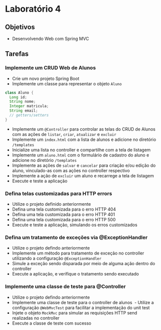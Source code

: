# Laboratório 4

## Objetivos
- Desenvolvendo Web com Spring MVC

## Tarefas
### Implemente um CRUD Web de Alunos
- Crie um novo projeto Spring Boot
- Implemente um classe para representar o objeto `Aluno`
```java
class Aluno {
  Long id;
  String nome;
  Integer matricula;
  String email;
  // getters/setters
}
```
- Implemente um `@Controller` para controlar as telas do CRUD de Alunos com as ações de `listar`, `criar`, `atualizar` e `excluir`
- Implemente um `index.html` com a lista de alunos e adicione no diretório `/templates`
- Inicialize uma lista no controller e compartilhe com a tela de listagem
- Implemente um `aluno.html` com o formulário de cadastro do aluno e adicione no diretório `/templates`
- Implemente as ações de `salvar` e `cancelar` para criação e/ou edição do aluno, vinculado-as com as ações no controller respectivo
- Implemente a ação de `excluir` um aluno e recarrege a tela de listagem
- Execute e teste a aplicação

### Defina telas customizadas para HTTP errors
- Utilize o projeto definido anteriormente
- Defina uma tela customizada para o erro HTTP 404
- Defina uma tela customizada para o erro HTTP 401
- Defina uma tela customizada para o erro HTTP 500
- Execute e teste a aplicação, simulando os erros customizados

### Defina um tratamento de exceções via @ExceptionHandler
- Utilize o projeto defindo anteriormente
- Implemente um método para tratamento de exceção no controller utilizando a configuração `@ExceptionHandler`
- Simule a exceção sendo disparada por meio de alguma ação dentro do controller
- Execute a aplicação, e verifique o tratamento sendo executado

### Implemente uma classe de teste para @Controller
- Utilize o projeto defindo anteriormente
- Implemente uma classe de teste para o controller de alunos
  - Utilize a configuração `@WebMvcTest` para facilitar a implementação do unit test
- Injete o objeto `MockMvc` para simular as requisições HTTP send realizadas no controller
- Execute a classe de teste com sucesso
